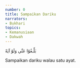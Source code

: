 ```yaml
---
number: 0
title: Sampaikan Dariku
narrators:
- Bukhari
topics:
- Kemanusiaan
- Dakwah
---
```


<p lang="ar">
بَلِّـغُوْا عَنِّي وَلَوْ آيَةً
</p>

Sampaikan dariku walau satu ayat.
